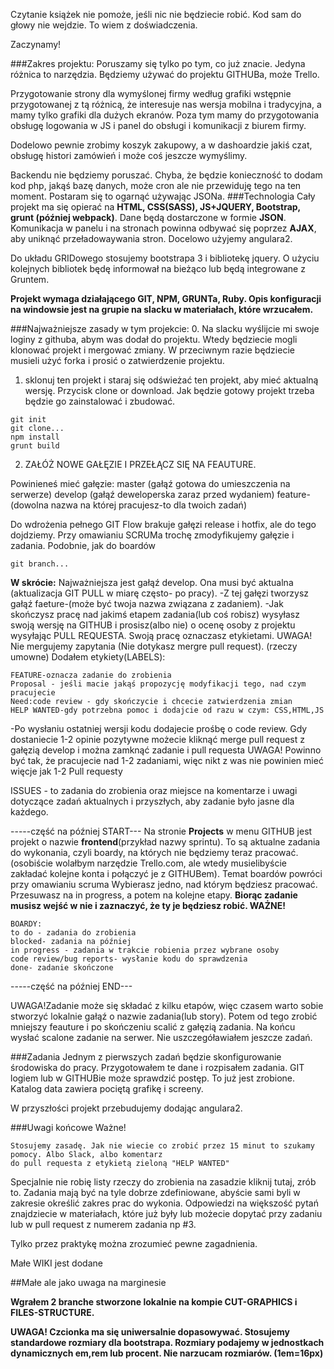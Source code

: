 Czytanie książek nie pomoże, jeśli nic nie będziecie robić. Kod sam do głowy nie wejdzie. 
To wiem z doświadczenia.

Zaczynamy!

###Zakres projektu:
Poruszamy się tylko po tym, co już znacie. Jedyna różnica to narzędzia. Będziemy używać do 
projektu GITHUBa, może Trello.

Przygotowanie strony dla wymyślonej firmy według grafiki wstępnie przygotowanej z tą różnicą, 
że interesuje nas wersja mobilna i tradycyjna, a mamy tylko grafiki dla dużych ekranów. Poza tym 
mamy do przygotowania obsługę logowania w JS i panel do obsługi i komunikacji z biurem firmy.

Dodelowo pewnie zrobimy koszyk zakupowy, a w dashoardzie jakiś czat, obsługę histori zamówień 
i może coś jeszcze wymyślimy.

Backendu nie będziemy poruszać. Chyba, że będzie konieczność to dodam kod php, jakąś bazę danych, 
może cron ale nie przewiduję tego na ten moment. Postaram się to ogarnąć używając JSONa.
###Technologia
Cały projekt ma się opierać na **HTML, CSS(SASS), JS+JQUERY, Bootstrap, grunt (później webpack)**. 
Dane będą dostarczone w formie **JSON**. Komunikacja w panelu i na stronach powinna odbywać się 
poprzez **AJAX**, aby uniknąć przeładowaywania stron. Docelowo użyjemy angulara2.

Do układu GRIDowego stosujemy bootstrapa 3 i bibliotekę jquery. O użyciu kolejnych bibliotek będę 
informował na bieżąco lub będą integrowane z Gruntem.


**Projekt wymaga działającego GIT, NPM, GRUNTa, Ruby. Opis konfiguracji na windowsie jest na grupie na slacku 
w materiałach, które wrzucałem.**

###Najważniejsze zasady w tym projekcie:
0. Na slacku wyślijcie mi swoje loginy z githuba, abym was dodał do projektu. Wtedy będziecie mogli 
klonować projekt i mergować zmiany. W przeciwnym razie będziecie musieli użyć forka i prosić o zatwierdzenie projektu.

1. sklonuj ten projekt i staraj się odświeżać ten projekt, aby mieć aktualną wersję. 
Przycisk clone or download. Jak będzie gotowy projekt trzeba będzie go zainstalować i zbudować.
```
git init
git clone...
npm install
grunt build
```
2. ZAŁÓŻ NOWE GAŁĘZIE I PRZEŁĄCZ SIĘ NA FEAUTURE. 

Powinieneś mieć gałęzie:
master (gałąź gotowa do umieszczenia na serwerze)
develop (gałąź deweloperska zaraz przed wydaniem) 
feature-(dowolna nazwa na której pracujesz-to dla twoich zadań)

Do wdrożenia pełnego GIT Flow brakuje gałęzi release i hotfix, ale do tego dojdziemy. Przy omawianiu SCRUMa 
trochę zmodyfikujemy gałęzie i zadania. Podobnie, jak do boardów

```
git branch...
```
**W skrócie:**
Najważniejsza jest gałąź develop. Ona musi być aktualna (aktualizacja GIT PULL w miarę często- po pracy).
-Z tej gałęzi tworzysz gałąź faeture-(może być twoja nazwa związana z zadaniem). 
-Jak skończysz pracę nad jakimś etapem zadania(lub coś robisz) wysyłasz swoją wersję na GITHUB i prosisz(albo nie) o ocenę osoby z projektu wysyłając PULL REQUESTA. Swoją pracę oznaczasz etykietami.
UWAGA! Nie mergujemy zapytania (Nie dotykasz mergre pull request). 
(rzeczy umowne) 
Dodałem etykiety(LABELS):
```
FEATURE-oznacza zadanie do zrobienia
Proposal - jeśli macie jakąś propozycję modyfikacji tego, nad czym pracujecie
Need:code review - gdy skończycie i chcecie zatwierdzenia zmian
HELP WANTED-gdy potrzebna pomoc i dodajcie od razu w czym: CSS,HTML,JS
```
-Po wysłaniu ostatniej wersji kodu dodajecie prośbę o code review. Gdy dostaniecie 1-2 opinie pozytywne możecie kliknąć merge pull request z gałęzią develop i można zamknąć zadanie i pull requesta
UWAGA! Powinno być tak, że pracujecie nad 1-2 zadaniami, więc nikt z was nie powinien mieć więcje jak 1-2 Pull requesty

ISSUES - to zadania do zrobienia oraz miejsce na komentarze i uwagi dotyczące zadań aktualnych i przyszłych, aby zadanie było jasne dla każdego.

-----część na później START---
Na stronie **Projects** w menu GITHUB jest projekt o nazwie **frontend**(przykład nazwy sprintu). To są aktualne zadania do wykonania, 
czyli  boardy, na których nie będziemy teraz pracować. (osobiście wolałbym narzędzie Trello.com, ale wtedy musielibyście 
zakładać kolejne konta i połączyć je z GITHUBem). Temat boardów powróci przy omawianiu scruma
Wybierasz jedno, nad którym będziesz pracować. Przesuwasz na in progress, a potem na kolejne etapy.
**Biorąc zadanie musisz wejść w nie i zaznaczyć, że ty je będziesz robić. WAŻNE!**

```
BOARDY:
to do - zadania do zrobienia
blocked- zadania na później
in progress - zadania w trakcie robienia przez wybrane osoby
code review/bug reports- wysłanie kodu do sprawdzenia
done- zadanie skończone
```
-----część na później END---

UWAGA!Zadanie może się składać z kilku etapów, więc czasem warto sobie stworzyć lokalnie gałąź o nazwie 
zadania(lub story). Potem od tego zrobić mniejszy feauture i po skończeniu scalić z gałęzią zadania. 
Na końcu wysłać scalone zadanie na serwer. Nie uszczegóławiałem jeszcze zadań.

###Zadania
Jednym z pierwszych zadań będzie skonfigurowanie środowiska do pracy. Przygotowałem te dane i rozpisałem 
zadania. GIT logiem lub w GITHUBie może sprawdzić postęp. To już jest zrobione.
Katalog data zawiera pociętą grafikę i screeny. 

W przyszłości projekt przebudujemy dodając angulara2.

###Uwagi końcowe
Ważne!
```
Stosujemy zasadę. Jak nie wiecie co zrobić przez 15 minut to szukamy pomocy. Albo Slack, albo komentarz 
do pull requesta z etykietą zieloną "HELP WANTED"
```
Specjalnie nie robię listy rzeczy do zrobienia na zasadzie kliknij tutaj, zrób to. Zadania mają być na 
tyle dobrze zdefiniowane, abyście sami byli w zakresie określić zakres prac do wykonia. Odpowiedzi na 
większość pytań znajdziecie w materiałach, które już były lub możecie dopytać przy zadaniu lub w pull request z numerem zadania np #3.

Tylko przez praktykę można zrozumieć pewne zagadnienia.

Małe WIKI jest dodane

##Małe ale jako uwaga na marginesie

**Wgrałem 2 branche stworzone lokalnie na kompie CUT-GRAPHICS i FILES-STRUCTURE.**

**UWAGA! Czcionka ma się uniwersalnie dopasowywać. Stosujemy standardowe rozmiary dla bootstrapa. Rozmiary podajemy w jednostkach dynamicznych em,rem lub procent. Nie narzucam rozmiarów. (1em=16px)**

